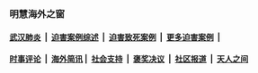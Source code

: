 
### 明慧海外之窗

####  [武汉肺炎](indexes/365.md?t=04190001) &nbsp;|&nbsp;  [迫害案例综述](indexes/328.md?t=04190001) &nbsp;|&nbsp; [迫害致死案例](indexes/277.md?t=04190001)  &nbsp;|&nbsp; [更多迫害案例](indexes/81.md?t=04190001)  &nbsp;|&nbsp; 
####  [时事评论](indexes/19.md?t=04190001) &nbsp;|&nbsp; [海外简讯](indexes/245.md?t=04190001)&nbsp;|&nbsp;  [社会支持](indexes/140.md?t=04190001) &nbsp;|&nbsp; [褒奖决议](indexes/282.md?t=04190001) &nbsp;|&nbsp; [社区报道](indexes/91.md?t=04190001)  &nbsp;|&nbsp; [天人之间](indexes/78.md?t=04190001) 

